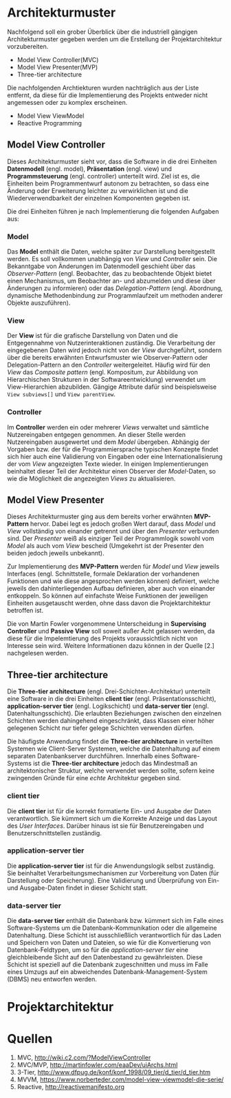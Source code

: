 # Architekturmuster

Nachfolgend soll ein grober Überblick über die industriell gängigen Architekturmuster gegeben werden um die Erstellung der Projektarchitektur vorzubereiten.

- Model View Controller(MVC)
- Model View Presenter(MVP)
- Three-tier architecture

Die nachfolgenden Archtiekturen wurden nachträglich aus der Liste entfernt, da diese für die Implementierung des Projekts entweder nicht angemessen oder zu komplex erscheinen.

- Model View ViewModel
- Reactive Programming

## Model View Controller

Dieses Architekturmuster sieht vor, dass die Software in die drei Einheiten **Datenmodell** (engl. model), **Präsentation** (engl. view) und **Programmsteuerung** (engl. controller) unterteilt wird. Ziel ist es, die Einheiten beim Programmentwurf autonom zu betrachten, so dass eine Änderung oder Erweiterung leichter zu verwirklichen ist und die Wiederverwendbarkeit der einzelnen Komponenten gegeben ist.

Die drei Einheiten führen je nach Implementierung die folgenden Aufgaben aus:

### Model

Das **Model** enthält die Daten, welche später zur Darstellung bereitgestellt werden. Es soll vollkommen unabhängig von *View* und *Controller* sein. Die Bekanntgabe von Änderungen im Datenmodell geschieht über das *Observer-Pattern* (engl. Beobachter, das zu beobachtende Objekt bietet einen Mechanismus, um Beobachter an- und abzumelden und diese über Änderungen zu informieren) oder das *Delegation-Pattern* (engl. Abordnung, dynamische Methodenbindung zur Programmlaufzeit um methoden anderer Objekte auszuführen).

### View

Der **View** ist für die grafische Darstellung von Daten und die Entgegennahme von Nutzerinteraktionen zuständig. Die Verarbeitung der eingegebenen Daten wird jedoch nicht von der *View* durchgeführt, sondern über die bereits erwähnten Entwurfsmuster wie Observer-Pattern oder Delegation-Pattern an den *Controller* weitergeleitet. Häufig wird für den *View* das *Composite pattern* (engl. Kompositum, zur Abbildung von Hierarchischen Strukturen in der Softwareentwicklung) verwendet um View-Hierarchien abzubilden. Gängige Attribute dafür sind beispielsweise `View subviews[]` und `View parentView`.

### Controller

Im **Controller** werden ein oder mehrerer *Views* verwaltet und sämtliche Nutzereingaben entgegen genommen. An dieser Stelle werden Nutzereingaben ausgewertet und dem *Model* übergeben. Abhängig der Vorgaben bzw. der für die Programmiersprache typischen Konzepte findet sich hier auch eine Validierung von Eingaben oder eine Internationalisierung der vom *View* angezeigten Texte wieder. In einigen Implementierungen beinhaltet dieser Teil der Architektur einen Observer der *Model*-Daten, so wie die Möglichkeit die angezeigten *Views* zu aktualisieren.


## Model View Presenter

Dieses Architekturmuster ging aus dem bereits vorher erwähnten **MVP-Pattern** hervor. Dabei legt es jedoch großen Wert darauf, dass *Model* und *View* vollständig von einander getrennt und über den *Presenter* verbunden sind. Der *Presenter* weiß als einziger Teil der Programmlogik sowohl vom *Model* als auch vom *View* bescheid (Umgekehrt ist der Presenter den beiden jedoch jeweils unbekannt).

Zur Implementierung des **MVP-Pattern** werden für *Model* und *View* jeweils Interfaces (engl. Schnittstelle, formale Deklaration der vorhandenen Funktionen und wie diese angesprochen werden können) definiert, welche jeweils den dahinterliegenden Aufbau definieren, aber auch von einander entkoppeln. So können auf einfachste Weise Funktionen der jeweiligen Einheiten ausgetauscht werden, ohne dass davon die Projektarchitektur betroffen ist.


Die von Martin Fowler vorgenommene Unterscheidung in **Supervising Controller** und **Passive View** soll soweit außer Acht gelassen werden, da diese für die Impelemtierung des Projekts voraussichtlich nicht von Interesse sein wird. Weitere Informationen dazu können in der Quelle [2.] nachgelesen werden.

## Three-tier architecture

Die **Three-tier architecture** (engl. Drei-Schichten-Architektur) unterteilt eine Software in die drei Einheiten **client tier** (engl. Präsentationsschicht), **application-server tier** (engl. Logikschicht) und **data-server tier** (engl. Datenhaltungsschicht). Die erlaubten Beziehungen zwischen den einzelnen Schichten werden dahingehend eingeschränkt, dass Klassen einer höher gelegenen Schicht nur tiefer gelege Schichten verwenden dürfen.

Die häufigste Anwendung findet die **Three-tier architecture** in verteilten Systemen wie Client-Server Systemen, welche die Datenhaltung auf einem separaten Datenbankserver durchführen. Innerhalb eines Software-Systems ist die **Three-tier architecture** jedoch das Mindestmaß an architektonischer Struktur, welche verwendet werden sollte, sofern keine zwingenden Gründe für eine *echte* Architektur gegeben sind.

### client tier

Die **client tier** ist für die korrekt formatierte Ein- und Ausgabe der Daten verantwortlich. Sie kümmert sich um die Korrekte Anzeige und das Layout des *User Interfaces*. Darüber hinaus ist sie für Benutzereingaben und Benutzerschnittstellen zuständig.

### application-server tier

Die **application-server tier** ist für die Anwendungslogik selbst zuständig. Sie beinhaltet Verarbeitungsmechanismen zur Vorbereitung von Daten (für Darstellung oder Speicherung). Eine Validierung und Überprüfung von Ein- und Ausgabe-Daten findet in dieser Schicht statt.

### data-server tier

Die **data-server tier** enthält die Datenbank bzw. kümmert sich im Falle eines Software-Systems um die Datenbank-Kommunikation oder die allgemeine Datenhaltung. Diese Schicht ist ausschließlich verantwortlich für das Laden und Speichern von Daten und Dateien, so wie für die Konvertierung von Datenbank-Feldtypen, um so für die *application-server tier* eine gleichbleibende Sicht auf den Datenbestand zu gewährleisten. Diese Schicht ist speziell auf die Datenbank zugeschnitten und muss im Falle eines Umzugs auf ein abweichendes Datenbank-Management-System (DBMS) neu entworfen werden.

# Projektarchitektur



# Quellen
1. MVC, http://wiki.c2.com/?ModelViewController
2. MVC/MVP, http://martinfowler.com/eaaDev/uiArchs.html
3. 3-Tier, http://www.dfpug.de/konf/konf_1998/09_tier/d_tier/d_tier.htm
4. MVVM, https://www.norberteder.com/model-view-viewmodel-die-serie/
5. Reactive, http://reactivemanifesto.org
